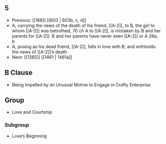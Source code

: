 ## 5
- Previous: [[168]] [[603 | 603b, c, d]] 
- A, carrying the news of the death of his friend, [[A-2]], to B, the girl to whom [[A-2]] was betrothed, 70 ch A to [[A-2]], is mistaken by B and her parents for [[A-2]]. B and her parents have never seen [[A-2]] or A 26a, b
- A, posing as his dead friend, [[A-2]], falls in love with B, and withholds the news of [[A-2]]’s death
- Next: [[1385]] [[1461 | 1461a]] 

## B Clause
- Being Impelled by an Unusual Motive to Engage in Crafty Enterprise

## Group
- Love and Courtship

### Subgroup
- Love’s Beginning

